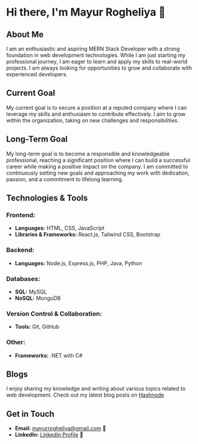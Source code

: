 # Hi there, I'm Mayur Rogheliya 👋

## About Me
I am an enthusiastic and aspiring MERN Stack Developer with a strong foundation in web development technologies. While I am just starting my professional journey, I am eager to learn and apply my skills to real-world projects. I am always looking for opportunities to grow and collaborate with experienced developers.


## Current Goal
My current goal is to secure a position at a reputed company where I can leverage my skills and enthusiasm to contribute effectively. I aim to grow within the organization, taking on new challenges and responsibilities.


## Long-Term Goal
My long-term goal is to become a responsible and knowledgeable professional, reaching a significant position where I can build a successful career while making a positive impact on the company. I am committed to continuously setting new goals and approaching my work with dedication, passion, and a commitment to lifelong learning.


## Technologies & Tools

### Frontend:
- **Languages:** HTML, CSS, JavaScript
- **Libraries & Frameworks:** React.js, Tailwind CSS, Bootstrap

### Backend:
- **Languages:** Node.js, Express.js, PHP, Java, Python

### Databases:
- **SQL:** MySQL
- **NoSQL:** MongoDB

### Version Control & Collaboration:
- **Tools:** Git, GitHub

### Other:
- **Frameworks:** .NET with C#

## Blogs
I enjoy sharing my knowledge and writing about various topics related to web development. Check out my latest blog posts on [Hashnode](https://hashnode.com/@mrogheliya18)

## Get in Touch
- **Email:** [mayurrogheliya@gmail.com](mailto:mayurrogheliya@gmail.com) 📧
- **LinkedIn:** [LinkedIn Profile](www.linkedin.com/in/mayur-rogheliya) 🔗
